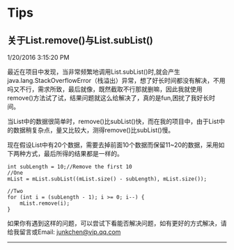 # Tips #

## 关于List.remove()与List.subList() ##
1/20/2016 3:15:20 PM 

最近在项目中发现，当非常频繁地调用List.subList()时,就会产生java.lang.StackOverflowError（栈溢出）异常，想了好长时间都没有解决，不用吗又不行，需求所致，最后就像，既然截取不行那就删嘛，因此我就使用remove()方法试了试，结果问题就这么给解决了，真的是fun,困扰了我好长时间。  

当List中的数据很简单时，remove()比subList()快，而在我的项目中，由于List中的数据稍复杂点，量又比较大，测得remove()比subList()慢。

现在假设List中有20个数据，需要去掉前面10个数据而保留11~20的数据，采用如下两种方式，最后所得的结果都是一样的。

	int subLength = 10;//Remove the first 10
	//One
	mList = mList.subList((mList.size() - subLength), mList.size());

	//Two
	for (int i = (subLength - 1); i >= 0; i--) {
		mList.remove(i);
	}

如果你有遇到这样的问题，可以尝试下看能否解决问题，如有更好的方式解决，请给我留言或Email: junkchen@vip.qq.com  


----------
